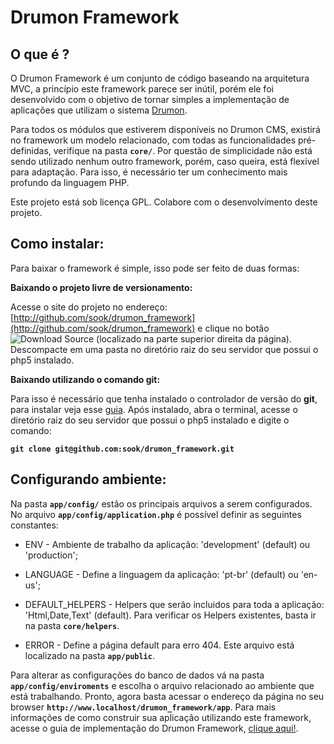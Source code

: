 Drumon Framework
================================

O que é ?
-----------------------------------------
O Drumon Framework é um conjunto de código baseando na arquitetura MVC, a princípio este framework parece ser inútil, porém ele foi desenvolvido com o objetivo de tornar simples a implementação de aplicações que utilizam o sistema [Drumon](http://drumoncms.com/).


Para todos os módulos que estiverem disponíveis no Drumon CMS, existirá no framework um modelo relacionado, com todas as funcionalidades pré-definidas, verifique na pasta **`core/`**. Por questão de simplicidade não está sendo utilizado nenhum outro framework, porém, caso queira, está flexível para adaptação. Para isso, é necessário ter um conhecimento mais profundo da linguagem PHP.


Este projeto está sob licença GPL. Colabore com o desenvolvimento deste projeto.

Como instalar:
-------------------------------
Para baixar o framework é simple, isso pode ser feito de duas formas:


**Baixando o projeto livre de versionamento:**


Acesse o site do projeto no endereço: [http://github.com/sook/drumon_framework](http://github.com/sook/drumon_framework) e clique no botão ![Download Source](http://drumoncms.com.br/docs/api/media/btdwnsource.png "Source") (localizado na parte superior direita da página). Descompacte em uma pasta no diretório raiz do seu servidor que possui o php5 instalado.


**Baixando utilizando o comando git:**

Para isso é necessário que tenha instalado o controlador de versão do **git**, para instalar veja esse <a href="http://book.git-scm.com/2_installing_git.html">guia</a>. Após instalado, abra o terminal, acesse o diretório raiz do seu servidor que possui o php5 instalado e digite o comando:

**`git clone git@github.com:sook/drumon_framework.git`**

Configurando ambiente:
-------------------------
Na pasta **`app/config/`** estão os principais arquivos a serem configurados. No arquivo **`app/config/application.php`** é possível definir as seguintes constantes:
	
  * ENV - Ambiente de trabalho da aplicação: 'development' (default) ou 'production';

  * LANGUAGE - Define a linguagem da aplicação: 'pt-br' (default) ou 'en-us';

  * DEFAULT_HELPERS - Helpers que serão incluidos para toda a aplicação: 'Html,Date,Text' (default). Para verificar os Helpers existentes, basta ir na pasta **`core/helpers`**.

  * ERROR - Define a página default para erro 404. Este arquivo está localizado na pasta **`app/public`**.

Para alterar as configurações do banco de dados vá na pasta **`app/config/enviroments`** e escolha o arquivo relacionado ao ambiente que está trabalhando. Pronto, agora basta acessar o endereço da página no seu browser **`http://www.localhost/drumon_framework/app`**. Para mais informações de como construir sua aplicação utilizando este framework, acesse o guia de implementação do Drumon Framework, [clique aqui!](http://www.drumoncms.com/).